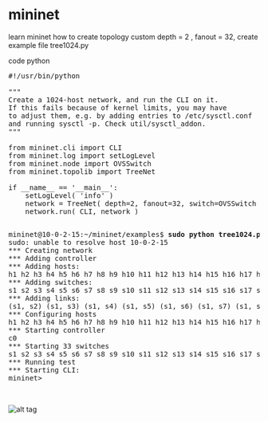 # mininet
learn mininet how to create topology custom depth = 2 , fanout = 32, create example file tree1024.py

code python
<pre>
#!/usr/bin/python

"""
Create a 1024-host network, and run the CLI on it.
If this fails because of kernel limits, you may have
to adjust them, e.g. by adding entries to /etc/sysctl.conf
and running sysctl -p. Check util/sysctl_addon.
"""

from mininet.cli import CLI
from mininet.log import setLogLevel
from mininet.node import OVSSwitch
from mininet.topolib import TreeNet

if __name__ == '__main__':
    setLogLevel( 'info' )
    network = TreeNet( depth=2, fanout=32, switch=OVSSwitch )
    network.run( CLI, network )

</pre>

<pre>
mininet@10-0-2-15:~/mininet/examples$ <b>sudo python tree1024.py</b>
sudo: unable to resolve host 10-0-2-15
*** Creating network
*** Adding controller
*** Adding hosts:
h1 h2 h3 h4 h5 h6 h7 h8 h9 h10 h11 h12 h13 h14 h15 h16 h17 h18 h19 h20 h21 h22 h23 h24 h25 h26 h27 h28 h29 h30 h31 h32 h33 h34 h35 h36 h37 h38 h39 h40 h41 h42 h43 h44 h45 h46 h47 h48 h49 h50 h51 h52 h53 h54 h55 h56 h57 h58 h59 h60 h61 h62 h63 h64 h65 h66 h67 h68 h69 h70 h71 h72 h73 h74 h75 h76 h77 h78 h79 h80 h81 h82 h83 h84 h85 h86 h87 h88 h89 h90 h91 h92 h93 h94 h95 h96 h97 h98 h99 h100 h101 h102 h103 h104 h105 h106 h107 h108 h109 h110 h111 h112 h113 h114 h115 h116 h117 h118 h119 h120 h121 h122 h123 h124 h125 h126 h127 h128 h129 h130 h131 h132 h133 h134 h135 h136 h137 h138 h139 h140 h141 h142 h143 h144 h145 h146 h147 h148 h149 h150 h151 h152 h153 h154 h155 h156 h157 h158 h159 h160 h161 h162 h163 h164 h165 h166 h167 h168 h169 h170 h171 h172 h173 h174 h175 h176 h177 h178 h179 h180 h181 h182 h183 h184 h185 h186 h187 h188 h189 h190 h191 h192 h193 h194 h195 h196 h197 h198 h199 h200 h201 h202 h203 h204 h205 h206 h207 h208 h209 h210 h211 h212 h213 h214 h215 h216 h217 h218 h219 h220 h221 h222 h223 h224 h225 h226 h227 h228 h229 h230 h231 h232 h233 h234 h235 h236 h237 h238 h239 h240 h241 h242 h243 h244 h245 h246 h247 h248 h249 h250 h251 h252 h253 h254 h255 h256 h257 h258 h259 h260 h261 h262 h263 h264 h265 h266 h267 h268 h269 h270 h271 h272 h273 h274 h275 h276 h277 h278 h279 h280 h281 h282 h283 h284 h285 h286 h287 h288 h289 h290 h291 h292 h293 h294 h295 h296 h297 h298 h299 h300 h301 h302 h303 h304 h305 h306 h307 h308 h309 h310 h311 h312 h313 h314 h315 h316 h317 h318 h319 h320 h321 h322 h323 h324 h325 h326 h327 h328 h329 h330 h331 h332 h333 h334 h335 h336 h337 h338 h339 h340 h341 h342 h343 h344 h345 h346 h347 h348 h349 h350 h351 h352 h353 h354 h355 h356 h357 h358 h359 h360 h361 h362 h363 h364 h365 h366 h367 h368 h369 h370 h371 h372 h373 h374 h375 h376 h377 h378 h379 h380 h381 h382 h383 h384 h385 h386 h387 h388 h389 h390 h391 h392 h393 h394 h395 h396 h397 h398 h399 h400 h401 h402 h403 h404 h405 h406 h407 h408 h409 h410 h411 h412 h413 h414 h415 h416 h417 h418 h419 h420 h421 h422 h423 h424 h425 h426 h427 h428 h429 h430 h431 h432 h433 h434 h435 h436 h437 h438 h439 h440 h441 h442 h443 h444 h445 h446 h447 h448 h449 h450 h451 h452 h453 h454 h455 h456 h457 h458 h459 h460 h461 h462 h463 h464 h465 h466 h467 h468 h469 h470 h471 h472 h473 h474 h475 h476 h477 h478 h479 h480 h481 h482 h483 h484 h485 h486 h487 h488 h489 h490 h491 h492 h493 h494 h495 h496 h497 h498 h499 h500 h501 h502 h503 h504 h505 h506 h507 h508 h509 h510 h511 h512 h513 h514 h515 h516 h517 h518 h519 h520 h521 h522 h523 h524 h525 h526 h527 h528 h529 h530 h531 h532 h533 h534 h535 h536 h537 h538 h539 h540 h541 h542 h543 h544 h545 h546 h547 h548 h549 h550 h551 h552 h553 h554 h555 h556 h557 h558 h559 h560 h561 h562 h563 h564 h565 h566 h567 h568 h569 h570 h571 h572 h573 h574 h575 h576 h577 h578 h579 h580 h581 h582 h583 h584 h585 h586 h587 h588 h589 h590 h591 h592 h593 h594 h595 h596 h597 h598 h599 h600 h601 h602 h603 h604 h605 h606 h607 h608 h609 h610 h611 h612 h613 h614 h615 h616 h617 h618 h619 h620 h621 h622 h623 h624 h625 h626 h627 h628 h629 h630 h631 h632 h633 h634 h635 h636 h637 h638 h639 h640 h641 h642 h643 h644 h645 h646 h647 h648 h649 h650 h651 h652 h653 h654 h655 h656 h657 h658 h659 h660 h661 h662 h663 h664 h665 h666 h667 h668 h669 h670 h671 h672 h673 h674 h675 h676 h677 h678 h679 h680 h681 h682 h683 h684 h685 h686 h687 h688 h689 h690 h691 h692 h693 h694 h695 h696 h697 h698 h699 h700 h701 h702 h703 h704 h705 h706 h707 h708 h709 h710 h711 h712 h713 h714 h715 h716 h717 h718 h719 h720 h721 h722 h723 h724 h725 h726 h727 h728 h729 h730 h731 h732 h733 h734 h735 h736 h737 h738 h739 h740 h741 h742 h743 h744 h745 h746 h747 h748 h749 h750 h751 h752 h753 h754 h755 h756 h757 h758 h759 h760 h761 h762 h763 h764 h765 h766 h767 h768 h769 h770 h771 h772 h773 h774 h775 h776 h777 h778 h779 h780 h781 h782 h783 h784 h785 h786 h787 h788 h789 h790 h791 h792 h793 h794 h795 h796 h797 h798 h799 h800 h801 h802 h803 h804 h805 h806 h807 h808 h809 h810 h811 h812 h813 h814 h815 h816 h817 h818 h819 h820 h821 h822 h823 h824 h825 h826 h827 h828 h829 h830 h831 h832 h833 h834 h835 h836 h837 h838 h839 h840 h841 h842 h843 h844 h845 h846 h847 h848 h849 h850 h851 h852 h853 h854 h855 h856 h857 h858 h859 h860 h861 h862 h863 h864 h865 h866 h867 h868 h869 h870 h871 h872 h873 h874 h875 h876 h877 h878 h879 h880 h881 h882 h883 h884 h885 h886 h887 h888 h889 h890 h891 h892 h893 h894 h895 h896 h897 h898 h899 h900 h901 h902 h903 h904 h905 h906 h907 h908 h909 h910 h911 h912 h913 h914 h915 h916 h917 h918 h919 h920 h921 h922 h923 h924 h925 h926 h927 h928 h929 h930 h931 h932 h933 h934 h935 h936 h937 h938 h939 h940 h941 h942 h943 h944 h945 h946 h947 h948 h949 h950 h951 h952 h953 h954 h955 h956 h957 h958 h959 h960 h961 h962 h963 h964 h965 h966 h967 h968 h969 h970 h971 h972 h973 h974 h975 h976 h977 h978 h979 h980 h981 h982 h983 h984 h985 h986 h987 h988 h989 h990 h991 h992 h993 h994 h995 h996 h997 h998 h999 h1000 h1001 h1002 h1003 h1004 h1005 h1006 h1007 h1008 h1009 h1010 h1011 h1012 h1013 h1014 h1015 h1016 h1017 h1018 h1019 h1020 h1021 h1022 h1023 h1024 
*** Adding switches:
s1 s2 s3 s4 s5 s6 s7 s8 s9 s10 s11 s12 s13 s14 s15 s16 s17 s18 s19 s20 s21 s22 s23 s24 s25 s26 s27 s28 s29 s30 s31 s32 s33 
*** Adding links:
(s1, s2) (s1, s3) (s1, s4) (s1, s5) (s1, s6) (s1, s7) (s1, s8) (s1, s9) (s1, s10) (s1, s11) (s1, s12) (s1, s13) (s1, s14) (s1, s15) (s1, s16) (s1, s17) (s1, s18) (s1, s19) (s1, s20) (s1, s21) (s1, s22) (s1, s23) (s1, s24) (s1, s25) (s1, s26) (s1, s27) (s1, s28) (s1, s29) (s1, s30) (s1, s31) (s1, s32) (s1, s33) (s2, h1) (s2, h2) (s2, h3) (s2, h4) (s2, h5) (s2, h6) (s2, h7) (s2, h8) (s2, h9) (s2, h10) (s2, h11) (s2, h12) (s2, h13) (s2, h14) (s2, h15) (s2, h16) (s2, h17) (s2, h18) (s2, h19) (s2, h20) (s2, h21) (s2, h22) (s2, h23) (s2, h24) (s2, h25) (s2, h26) (s2, h27) (s2, h28) (s2, h29) (s2, h30) (s2, h31) (s2, h32) (s3, h33) (s3, h34) (s3, h35) (s3, h36) (s3, h37) (s3, h38) (s3, h39) (s3, h40) (s3, h41) (s3, h42) (s3, h43) (s3, h44) (s3, h45) (s3, h46) (s3, h47) (s3, h48) (s3, h49) (s3, h50) (s3, h51) (s3, h52) (s3, h53) (s3, h54) (s3, h55) (s3, h56) (s3, h57) (s3, h58) (s3, h59) (s3, h60) (s3, h61) (s3, h62) (s3, h63) (s3, h64) (s4, h65) (s4, h66) (s4, h67) (s4, h68) (s4, h69) (s4, h70) (s4, h71) (s4, h72) (s4, h73) (s4, h74) (s4, h75) (s4, h76) (s4, h77) (s4, h78) (s4, h79) (s4, h80) (s4, h81) (s4, h82) (s4, h83) (s4, h84) (s4, h85) (s4, h86) (s4, h87) (s4, h88) (s4, h89) (s4, h90) (s4, h91) (s4, h92) (s4, h93) (s4, h94) (s4, h95) (s4, h96) (s5, h97) (s5, h98) (s5, h99) (s5, h100) (s5, h101) (s5, h102) (s5, h103) (s5, h104) (s5, h105) (s5, h106) (s5, h107) (s5, h108) (s5, h109) (s5, h110) (s5, h111) (s5, h112) (s5, h113) (s5, h114) (s5, h115) (s5, h116) (s5, h117) (s5, h118) (s5, h119) (s5, h120) (s5, h121) (s5, h122) (s5, h123) (s5, h124) (s5, h125) (s5, h126) (s5, h127) (s5, h128) (s6, h129) (s6, h130) (s6, h131) (s6, h132) (s6, h133) (s6, h134) (s6, h135) (s6, h136) (s6, h137) (s6, h138) (s6, h139) (s6, h140) (s6, h141) (s6, h142) (s6, h143) (s6, h144) (s6, h145) (s6, h146) (s6, h147) (s6, h148) (s6, h149) (s6, h150) (s6, h151) (s6, h152) (s6, h153) (s6, h154) (s6, h155) (s6, h156) (s6, h157) (s6, h158) (s6, h159) (s6, h160) (s7, h161) (s7, h162) (s7, h163) (s7, h164) (s7, h165) (s7, h166) (s7, h167) (s7, h168) (s7, h169) (s7, h170) (s7, h171) (s7, h172) (s7, h173) (s7, h174) (s7, h175) (s7, h176) (s7, h177) (s7, h178) (s7, h179) (s7, h180) (s7, h181) (s7, h182) (s7, h183) (s7, h184) (s7, h185) (s7, h186) (s7, h187) (s7, h188) (s7, h189) (s7, h190) (s7, h191) (s7, h192) (s8, h193) (s8, h194) (s8, h195) (s8, h196) (s8, h197) (s8, h198) (s8, h199) (s8, h200) (s8, h201) (s8, h202) (s8, h203) (s8, h204) (s8, h205) (s8, h206) (s8, h207) (s8, h208) (s8, h209) (s8, h210) (s8, h211) (s8, h212) (s8, h213) (s8, h214) (s8, h215) (s8, h216) (s8, h217) (s8, h218) (s8, h219) (s8, h220) (s8, h221) (s8, h222) (s8, h223) (s8, h224) (s9, h225) (s9, h226) (s9, h227) (s9, h228) (s9, h229) (s9, h230) (s9, h231) (s9, h232) (s9, h233) (s9, h234) (s9, h235) (s9, h236) (s9, h237) (s9, h238) (s9, h239) (s9, h240) (s9, h241) (s9, h242) (s9, h243) (s9, h244) (s9, h245) (s9, h246) (s9, h247) (s9, h248) (s9, h249) (s9, h250) (s9, h251) (s9, h252) (s9, h253) (s9, h254) (s9, h255) (s9, h256) (s10, h257) (s10, h258) (s10, h259) (s10, h260) (s10, h261) (s10, h262) (s10, h263) (s10, h264) (s10, h265) (s10, h266) (s10, h267) (s10, h268) (s10, h269) (s10, h270) (s10, h271) (s10, h272) (s10, h273) (s10, h274) (s10, h275) (s10, h276) (s10, h277) (s10, h278) (s10, h279) (s10, h280) (s10, h281) (s10, h282) (s10, h283) (s10, h284) (s10, h285) (s10, h286) (s10, h287) (s10, h288) (s11, h289) (s11, h290) (s11, h291) (s11, h292) (s11, h293) (s11, h294) (s11, h295) (s11, h296) (s11, h297) (s11, h298) (s11, h299) (s11, h300) (s11, h301) (s11, h302) (s11, h303) (s11, h304) (s11, h305) (s11, h306) (s11, h307) (s11, h308) (s11, h309) (s11, h310) (s11, h311) (s11, h312) (s11, h313) (s11, h314) (s11, h315) (s11, h316) (s11, h317) (s11, h318) (s11, h319) (s11, h320) (s12, h321) (s12, h322) (s12, h323) (s12, h324) (s12, h325) (s12, h326) (s12, h327) (s12, h328) (s12, h329) (s12, h330) (s12, h331) (s12, h332) (s12, h333) (s12, h334) (s12, h335) (s12, h336) (s12, h337) (s12, h338) (s12, h339) (s12, h340) (s12, h341) (s12, h342) (s12, h343) (s12, h344) (s12, h345) (s12, h346) (s12, h347) (s12, h348) (s12, h349) (s12, h350) (s12, h351) (s12, h352) (s13, h353) (s13, h354) (s13, h355) (s13, h356) (s13, h357) (s13, h358) (s13, h359) (s13, h360) (s13, h361) (s13, h362) (s13, h363) (s13, h364) (s13, h365) (s13, h366) (s13, h367) (s13, h368) (s13, h369) (s13, h370) (s13, h371) (s13, h372) (s13, h373) (s13, h374) (s13, h375) (s13, h376) (s13, h377) (s13, h378) (s13, h379) (s13, h380) (s13, h381) (s13, h382) (s13, h383) (s13, h384) (s14, h385) (s14, h386) (s14, h387) (s14, h388) (s14, h389) (s14, h390) (s14, h391) (s14, h392) (s14, h393) (s14, h394) (s14, h395) (s14, h396) (s14, h397) (s14, h398) (s14, h399) (s14, h400) (s14, h401) (s14, h402) (s14, h403) (s14, h404) (s14, h405) (s14, h406) (s14, h407) (s14, h408) (s14, h409) (s14, h410) (s14, h411) (s14, h412) (s14, h413) (s14, h414) (s14, h415) (s14, h416) (s15, h417) (s15, h418) (s15, h419) (s15, h420) (s15, h421) (s15, h422) (s15, h423) (s15, h424) (s15, h425) (s15, h426) (s15, h427) (s15, h428) (s15, h429) (s15, h430) (s15, h431) (s15, h432) (s15, h433) (s15, h434) (s15, h435) (s15, h436) (s15, h437) (s15, h438) (s15, h439) (s15, h440) (s15, h441) (s15, h442) (s15, h443) (s15, h444) (s15, h445) (s15, h446) (s15, h447) (s15, h448) (s16, h449) (s16, h450) (s16, h451) (s16, h452) (s16, h453) (s16, h454) (s16, h455) (s16, h456) (s16, h457) (s16, h458) (s16, h459) (s16, h460) (s16, h461) (s16, h462) (s16, h463) (s16, h464) (s16, h465) (s16, h466) (s16, h467) (s16, h468) (s16, h469) (s16, h470) (s16, h471) (s16, h472) (s16, h473) (s16, h474) (s16, h475) (s16, h476) (s16, h477) (s16, h478) (s16, h479) (s16, h480) (s17, h481) (s17, h482) (s17, h483) (s17, h484) (s17, h485) (s17, h486) (s17, h487) (s17, h488) (s17, h489) (s17, h490) (s17, h491) (s17, h492) (s17, h493) (s17, h494) (s17, h495) (s17, h496) (s17, h497) (s17, h498) (s17, h499) (s17, h500) (s17, h501) (s17, h502) (s17, h503) (s17, h504) (s17, h505) (s17, h506) (s17, h507) (s17, h508) (s17, h509) (s17, h510) (s17, h511) (s17, h512) (s18, h513) (s18, h514) (s18, h515) (s18, h516) (s18, h517) (s18, h518) (s18, h519) (s18, h520) (s18, h521) (s18, h522) (s18, h523) (s18, h524) (s18, h525) (s18, h526) (s18, h527) (s18, h528) (s18, h529) (s18, h530) (s18, h531) (s18, h532) (s18, h533) (s18, h534) (s18, h535) (s18, h536) (s18, h537) (s18, h538) (s18, h539) (s18, h540) (s18, h541) (s18, h542) (s18, h543) (s18, h544) (s19, h545) (s19, h546) (s19, h547) (s19, h548) (s19, h549) (s19, h550) (s19, h551) (s19, h552) (s19, h553) (s19, h554) (s19, h555) (s19, h556) (s19, h557) (s19, h558) (s19, h559) (s19, h560) (s19, h561) (s19, h562) (s19, h563) (s19, h564) (s19, h565) (s19, h566) (s19, h567) (s19, h568) (s19, h569) (s19, h570) (s19, h571) (s19, h572) (s19, h573) (s19, h574) (s19, h575) (s19, h576) (s20, h577) (s20, h578) (s20, h579) (s20, h580) (s20, h581) (s20, h582) (s20, h583) (s20, h584) (s20, h585) (s20, h586) (s20, h587) (s20, h588) (s20, h589) (s20, h590) (s20, h591) (s20, h592) (s20, h593) (s20, h594) (s20, h595) (s20, h596) (s20, h597) (s20, h598) (s20, h599) (s20, h600) (s20, h601) (s20, h602) (s20, h603) (s20, h604) (s20, h605) (s20, h606) (s20, h607) (s20, h608) (s21, h609) (s21, h610) (s21, h611) (s21, h612) (s21, h613) (s21, h614) (s21, h615) (s21, h616) (s21, h617) (s21, h618) (s21, h619) (s21, h620) (s21, h621) (s21, h622) (s21, h623) (s21, h624) (s21, h625) (s21, h626) (s21, h627) (s21, h628) (s21, h629) (s21, h630) (s21, h631) (s21, h632) (s21, h633) (s21, h634) (s21, h635) (s21, h636) (s21, h637) (s21, h638) (s21, h639) (s21, h640) (s22, h641) (s22, h642) (s22, h643) (s22, h644) (s22, h645) (s22, h646) (s22, h647) (s22, h648) (s22, h649) (s22, h650) (s22, h651) (s22, h652) (s22, h653) (s22, h654) (s22, h655) (s22, h656) (s22, h657) (s22, h658) (s22, h659) (s22, h660) (s22, h661) (s22, h662) (s22, h663) (s22, h664) (s22, h665) (s22, h666) (s22, h667) (s22, h668) (s22, h669) (s22, h670) (s22, h671) (s22, h672) (s23, h673) (s23, h674) (s23, h675) (s23, h676) (s23, h677) (s23, h678) (s23, h679) (s23, h680) (s23, h681) (s23, h682) (s23, h683) (s23, h684) (s23, h685) (s23, h686) (s23, h687) (s23, h688) (s23, h689) (s23, h690) (s23, h691) (s23, h692) (s23, h693) (s23, h694) (s23, h695) (s23, h696) (s23, h697) (s23, h698) (s23, h699) (s23, h700) (s23, h701) (s23, h702) (s23, h703) (s23, h704) (s24, h705) (s24, h706) (s24, h707) (s24, h708) (s24, h709) (s24, h710) (s24, h711) (s24, h712) (s24, h713) (s24, h714) (s24, h715) (s24, h716) (s24, h717) (s24, h718) (s24, h719) (s24, h720) (s24, h721) (s24, h722) (s24, h723) (s24, h724) (s24, h725) (s24, h726) (s24, h727) (s24, h728) (s24, h729) (s24, h730) (s24, h731) (s24, h732) (s24, h733) (s24, h734) (s24, h735) (s24, h736) (s25, h737) (s25, h738) (s25, h739) (s25, h740) (s25, h741) (s25, h742) (s25, h743) (s25, h744) (s25, h745) (s25, h746) (s25, h747) (s25, h748) (s25, h749) (s25, h750) (s25, h751) (s25, h752) (s25, h753) (s25, h754) (s25, h755) (s25, h756) (s25, h757) (s25, h758) (s25, h759) (s25, h760) (s25, h761) (s25, h762) (s25, h763) (s25, h764) (s25, h765) (s25, h766) (s25, h767) (s25, h768) (s26, h769) (s26, h770) (s26, h771) (s26, h772) (s26, h773) (s26, h774) (s26, h775) (s26, h776) (s26, h777) (s26, h778) (s26, h779) (s26, h780) (s26, h781) (s26, h782) (s26, h783) (s26, h784) (s26, h785) (s26, h786) (s26, h787) (s26, h788) (s26, h789) (s26, h790) (s26, h791) (s26, h792) (s26, h793) (s26, h794) (s26, h795) (s26, h796) (s26, h797) (s26, h798) (s26, h799) (s26, h800) (s27, h801) (s27, h802) (s27, h803) (s27, h804) (s27, h805) (s27, h806) (s27, h807) (s27, h808) (s27, h809) (s27, h810) (s27, h811) (s27, h812) (s27, h813) (s27, h814) (s27, h815) (s27, h816) (s27, h817) (s27, h818) (s27, h819) (s27, h820) (s27, h821) (s27, h822) (s27, h823) (s27, h824) (s27, h825) (s27, h826) (s27, h827) (s27, h828) (s27, h829) (s27, h830) (s27, h831) (s27, h832) (s28, h833) (s28, h834) (s28, h835) (s28, h836) (s28, h837) (s28, h838) (s28, h839) (s28, h840) (s28, h841) (s28, h842) (s28, h843) (s28, h844) (s28, h845) (s28, h846) (s28, h847) (s28, h848) (s28, h849) (s28, h850) (s28, h851) (s28, h852) (s28, h853) (s28, h854) (s28, h855) (s28, h856) (s28, h857) (s28, h858) (s28, h859) (s28, h860) (s28, h861) (s28, h862) (s28, h863) (s28, h864) (s29, h865) (s29, h866) (s29, h867) (s29, h868) (s29, h869) (s29, h870) (s29, h871) (s29, h872) (s29, h873) (s29, h874) (s29, h875) (s29, h876) (s29, h877) (s29, h878) (s29, h879) (s29, h880) (s29, h881) (s29, h882) (s29, h883) (s29, h884) (s29, h885) (s29, h886) (s29, h887) (s29, h888) (s29, h889) (s29, h890) (s29, h891) (s29, h892) (s29, h893) (s29, h894) (s29, h895) (s29, h896) (s30, h897) (s30, h898) (s30, h899) (s30, h900) (s30, h901) (s30, h902) (s30, h903) (s30, h904) (s30, h905) (s30, h906) (s30, h907) (s30, h908) (s30, h909) (s30, h910) (s30, h911) (s30, h912) (s30, h913) (s30, h914) (s30, h915) (s30, h916) (s30, h917) (s30, h918) (s30, h919) (s30, h920) (s30, h921) (s30, h922) (s30, h923) (s30, h924) (s30, h925) (s30, h926) (s30, h927) (s30, h928) (s31, h929) (s31, h930) (s31, h931) (s31, h932) (s31, h933) (s31, h934) (s31, h935) (s31, h936) (s31, h937) (s31, h938) (s31, h939) (s31, h940) (s31, h941) (s31, h942) (s31, h943) (s31, h944) (s31, h945) (s31, h946) (s31, h947) (s31, h948) (s31, h949) (s31, h950) (s31, h951) (s31, h952) (s31, h953) (s31, h954) (s31, h955) (s31, h956) (s31, h957) (s31, h958) (s31, h959) (s31, h960) (s32, h961) (s32, h962) (s32, h963) (s32, h964) (s32, h965) (s32, h966) (s32, h967) (s32, h968) (s32, h969) (s32, h970) (s32, h971) (s32, h972) (s32, h973) (s32, h974) (s32, h975) (s32, h976) (s32, h977) (s32, h978) (s32, h979) (s32, h980) (s32, h981) (s32, h982) (s32, h983) (s32, h984) (s32, h985) (s32, h986) (s32, h987) (s32, h988) (s32, h989) (s32, h990) (s32, h991) (s32, h992) (s33, h993) (s33, h994) (s33, h995) (s33, h996) (s33, h997) (s33, h998) (s33, h999) (s33, h1000) (s33, h1001) (s33, h1002) (s33, h1003) (s33, h1004) (s33, h1005) (s33, h1006) (s33, h1007) (s33, h1008) (s33, h1009) (s33, h1010) (s33, h1011) (s33, h1012) (s33, h1013) (s33, h1014) (s33, h1015) (s33, h1016) (s33, h1017) (s33, h1018) (s33, h1019) (s33, h1020) (s33, h1021) (s33, h1022) (s33, h1023) (s33, h1024) 
*** Configuring hosts
h1 h2 h3 h4 h5 h6 h7 h8 h9 h10 h11 h12 h13 h14 h15 h16 h17 h18 h19 h20 h21 h22 h23 h24 h25 h26 h27 h28 h29 h30 h31 h32 h33 h34 h35 h36 h37 h38 h39 h40 h41 h42 h43 h44 h45 h46 h47 h48 h49 h50 h51 h52 h53 h54 h55 h56 h57 h58 h59 h60 h61 h62 h63 h64 h65 h66 h67 h68 h69 h70 h71 h72 h73 h74 h75 h76 h77 h78 h79 h80 h81 h82 h83 h84 h85 h86 h87 h88 h89 h90 h91 h92 h93 h94 h95 h96 h97 h98 h99 h100 h101 h102 h103 h104 h105 h106 h107 h108 h109 h110 h111 h112 h113 h114 h115 h116 h117 h118 h119 h120 h121 h122 h123 h124 h125 h126 h127 h128 h129 h130 h131 h132 h133 h134 h135 h136 h137 h138 h139 h140 h141 h142 h143 h144 h145 h146 h147 h148 h149 h150 h151 h152 h153 h154 h155 h156 h157 h158 h159 h160 h161 h162 h163 h164 h165 h166 h167 h168 h169 h170 h171 h172 h173 h174 h175 h176 h177 h178 h179 h180 h181 h182 h183 h184 h185 h186 h187 h188 h189 h190 h191 h192 h193 h194 h195 h196 h197 h198 h199 h200 h201 h202 h203 h204 h205 h206 h207 h208 h209 h210 h211 h212 h213 h214 h215 h216 h217 h218 h219 h220 h221 h222 h223 h224 h225 h226 h227 h228 h229 h230 h231 h232 h233 h234 h235 h236 h237 h238 h239 h240 h241 h242 h243 h244 h245 h246 h247 h248 h249 h250 h251 h252 h253 h254 h255 h256 h257 h258 h259 h260 h261 h262 h263 h264 h265 h266 h267 h268 h269 h270 h271 h272 h273 h274 h275 h276 h277 h278 h279 h280 h281 h282 h283 h284 h285 h286 h287 h288 h289 h290 h291 h292 h293 h294 h295 h296 h297 h298 h299 h300 h301 h302 h303 h304 h305 h306 h307 h308 h309 h310 h311 h312 h313 h314 h315 h316 h317 h318 h319 h320 h321 h322 h323 h324 h325 h326 h327 h328 h329 h330 h331 h332 h333 h334 h335 h336 h337 h338 h339 h340 h341 h342 h343 h344 h345 h346 h347 h348 h349 h350 h351 h352 h353 h354 h355 h356 h357 h358 h359 h360 h361 h362 h363 h364 h365 h366 h367 h368 h369 h370 h371 h372 h373 h374 h375 h376 h377 h378 h379 h380 h381 h382 h383 h384 h385 h386 h387 h388 h389 h390 h391 h392 h393 h394 h395 h396 h397 h398 h399 h400 h401 h402 h403 h404 h405 h406 h407 h408 h409 h410 h411 h412 h413 h414 h415 h416 h417 h418 h419 h420 h421 h422 h423 h424 h425 h426 h427 h428 h429 h430 h431 h432 h433 h434 h435 h436 h437 h438 h439 h440 h441 h442 h443 h444 h445 h446 h447 h448 h449 h450 h451 h452 h453 h454 h455 h456 h457 h458 h459 h460 h461 h462 h463 h464 h465 h466 h467 h468 h469 h470 h471 h472 h473 h474 h475 h476 h477 h478 h479 h480 h481 h482 h483 h484 h485 h486 h487 h488 h489 h490 h491 h492 h493 h494 h495 h496 h497 h498 h499 h500 h501 h502 h503 h504 h505 h506 h507 h508 h509 h510 h511 h512 h513 h514 h515 h516 h517 h518 h519 h520 h521 h522 h523 h524 h525 h526 h527 h528 h529 h530 h531 h532 h533 h534 h535 h536 h537 h538 h539 h540 h541 h542 h543 h544 h545 h546 h547 h548 h549 h550 h551 h552 h553 h554 h555 h556 h557 h558 h559 h560 h561 h562 h563 h564 h565 h566 h567 h568 h569 h570 h571 h572 h573 h574 h575 h576 h577 h578 h579 h580 h581 h582 h583 h584 h585 h586 h587 h588 h589 h590 h591 h592 h593 h594 h595 h596 h597 h598 h599 h600 h601 h602 h603 h604 h605 h606 h607 h608 h609 h610 h611 h612 h613 h614 h615 h616 h617 h618 h619 h620 h621 h622 h623 h624 h625 h626 h627 h628 h629 h630 h631 h632 h633 h634 h635 h636 h637 h638 h639 h640 h641 h642 h643 h644 h645 h646 h647 h648 h649 h650 h651 h652 h653 h654 h655 h656 h657 h658 h659 h660 h661 h662 h663 h664 h665 h666 h667 h668 h669 h670 h671 h672 h673 h674 h675 h676 h677 h678 h679 h680 h681 h682 h683 h684 h685 h686 h687 h688 h689 h690 h691 h692 h693 h694 h695 h696 h697 h698 h699 h700 h701 h702 h703 h704 h705 h706 h707 h708 h709 h710 h711 h712 h713 h714 h715 h716 h717 h718 h719 h720 h721 h722 h723 h724 h725 h726 h727 h728 h729 h730 h731 h732 h733 h734 h735 h736 h737 h738 h739 h740 h741 h742 h743 h744 h745 h746 h747 h748 h749 h750 h751 h752 h753 h754 h755 h756 h757 h758 h759 h760 h761 h762 h763 h764 h765 h766 h767 h768 h769 h770 h771 h772 h773 h774 h775 h776 h777 h778 h779 h780 h781 h782 h783 h784 h785 h786 h787 h788 h789 h790 h791 h792 h793 h794 h795 h796 h797 h798 h799 h800 h801 h802 h803 h804 h805 h806 h807 h808 h809 h810 h811 h812 h813 h814 h815 h816 h817 h818 h819 h820 h821 h822 h823 h824 h825 h826 h827 h828 h829 h830 h831 h832 h833 h834 h835 h836 h837 h838 h839 h840 h841 h842 h843 h844 h845 h846 h847 h848 h849 h850 h851 h852 h853 h854 h855 h856 h857 h858 h859 h860 h861 h862 h863 h864 h865 h866 h867 h868 h869 h870 h871 h872 h873 h874 h875 h876 h877 h878 h879 h880 h881 h882 h883 h884 h885 h886 h887 h888 h889 h890 h891 h892 h893 h894 h895 h896 h897 h898 h899 h900 h901 h902 h903 h904 h905 h906 h907 h908 h909 h910 h911 h912 h913 h914 h915 h916 h917 h918 h919 h920 h921 h922 h923 h924 h925 h926 h927 h928 h929 h930 h931 h932 h933 h934 h935 h936 h937 h938 h939 h940 h941 h942 h943 h944 h945 h946 h947 h948 h949 h950 h951 h952 h953 h954 h955 h956 h957 h958 h959 h960 h961 h962 h963 h964 h965 h966 h967 h968 h969 h970 h971 h972 h973 h974 h975 h976 h977 h978 h979 h980 h981 h982 h983 h984 h985 h986 h987 h988 h989 h990 h991 h992 h993 h994 h995 h996 h997 h998 h999 h1000 h1001 h1002 h1003 h1004 h1005 h1006 h1007 h1008 h1009 h1010 h1011 h1012 h1013 h1014 h1015 h1016 h1017 h1018 h1019 h1020 h1021 h1022 h1023 h1024 
*** Starting controller
c0 
*** Starting 33 switches
s1 s2 s3 s4 s5 s6 s7 s8 s9 s10 s11 s12 s13 s14 s15 s16 s17 s18 s19 s20 s21 s22 s23 s24 s25 s26 s27 s28 s29 s30 s31 s32 s33 ...
*** Running test
*** Starting CLI:
mininet> 


</pre>
![alt tag](https://github.com/syaifulahdan/mininet/blob/master/image/Screenshot%20from%202016-03-28%2003-01-19.png)
